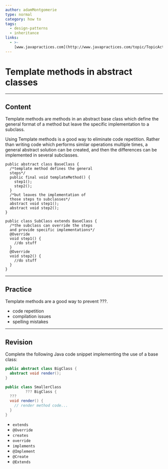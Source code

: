 ```yaml
---
author: adamMontgomerie
type: normal
category: how to
tags:
  - design-patterns
  - inheritance
links:
  - >-
    [www.javapractices.com](http://www.javapractices.com/topic/TopicAction.do?Id=164){website}
---
```


# Template methods in abstract classes


---

## Content

Template methods are methods in an abstract base class which define the general format of a method but leave the specific implementation to a subclass.

Using Template methods is a good way to eliminate code repetition. Rather than writing code which performs similar operations multiple times, a general abstract solution can be created, and then the differences can be implemented in several subclasses.

```plain-text
public abstract class BaseClass {
  /*template method defines the general
  steps*/
  public final void templateMethod() {
    step1();
    step2();
  }
  /*but leaves the implementation of
  those steps to subclasses*/
  abstract void step1();
  abstract void step2();
}

public class SubClass extends BaseClass {
  /*the subclass can override the steps
  and provide specific implementations*/
  @Override
  void step1() {
    //do stuff
  }
  @Override
  void step2() {
    //do stuff  
  }
}
```


---

## Practice

Template methods are a good way to prevent
???.

- code repetition
- compilation issues
- spelling mistakes


---

## Revision

Complete the following Java code snippet implementing the use of a base class:

```java
public abstract class BigClass {
  abstract void render();
}

public class SmallerClass
         ??? BigClass {
  ???
  void render() {
    // render method code...
  }
}
```

- `extends`
- `@Override`
- `creates`
- `override`
- `implements`
- `@Implement`
- `@Create`
- `@Extends`
 
